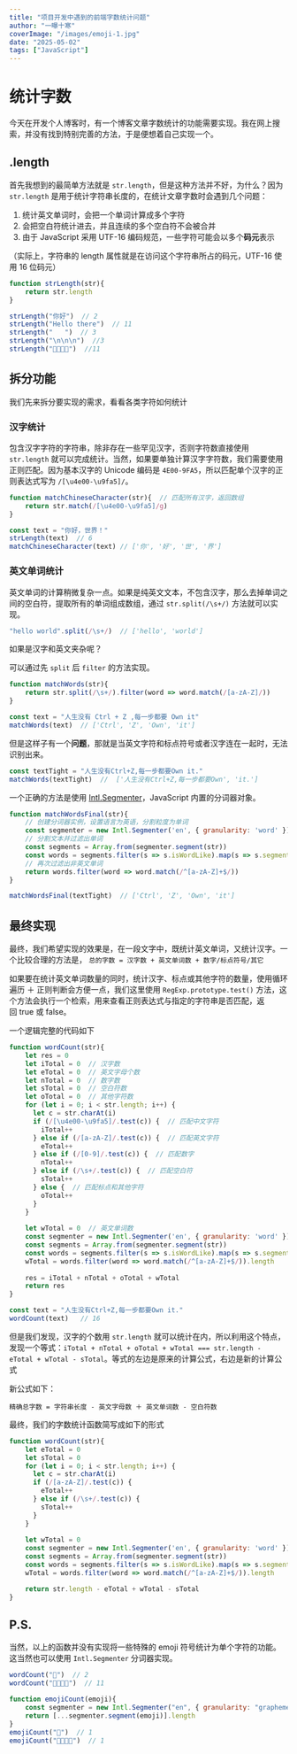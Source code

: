 ```yaml
---
title: "项目开发中遇到的前端字数统计问题"
author: "一曝十寒"
coverImage: "/images/emoji-1.jpg"
date: "2025-05-02"
tags: ["JavaScript"]
---
```

# 统计字数

今天在开发个人博客时，有一个博客文章字数统计的功能需要实现。我在网上搜索，并没有找到特别完善的方法，于是便想着自己实现一个。

## .length

首先我想到的最简单方法就是 `str.length`，但是这种方法并不好，为什么？因为 `str.length` 是用于统计字符串长度的，在统计文章字数时会遇到几个问题：

1. 统计英文单词时，会把一个单词计算成多个字符
2. 会把空白符统计进去，并且连续的多个空白符不会被合并
3. 由于 JavaScript 采用 UTF-16 编码规范，一些字符可能会以多个**码元**表示

（实际上，字符串的 length 属性就是在访问这个字符串所占的码元，UTF-16 使用 16 位码元）

```js
function strLength(str){
    return str.length 
} 

strLength("你好")  // 2 
strLength("Hello there")  // 11
strLength("   ")  // 3
strLength("\n\n\n")  //3
strLength("👨‍👩‍👧‍👦")  //11
```

## 拆分功能

我们先来拆分要实现的需求，看看各类字符如何统计

### 汉字统计

包含汉字字符的字符串，除非存在一些罕见汉字，否则字符数直接使用 `str.length` 就可以完成统计。当然，如果要单独计算汉字字符数，我们需要使用正则匹配。因为基本汉字的 Unicode 编码是 `4E00-9FA5`，所以匹配单个汉字的正则表达式写为 `/[\u4e00-\u9fa5]/`。

```js
function matchChineseCharacter(str){  // 匹配所有汉字，返回数组
    return str.match(/[\u4e00-\u9fa5]/g)
}

const text = "你好，世界！"
strLength(text)  // 6
matchChineseCharacter(text) // ['你', '好', '世', '界']
```

### 英文单词统计

英文单词的计算稍微复杂一点。如果是纯英文文本，不包含汉字，那么去掉单词之间的空白符，提取所有的单词组成数组，通过 `str.split(/\s+/)` 方法就可以实现。

```js
"hello world".split(/\s+/)  // ['hello', 'world']
```

如果是汉字和英文夹杂呢？

可以通过先 `split` 后 `filter` 的方法实现。

```js
function matchWords(str){
    return str.split(/\s+/).filter(word => word.match(/[a-zA-Z]/))
}

const text = "人生没有 Ctrl + Z ,每一步都要 Own it"
matchWords(text)  // ['Ctrl', 'Z', 'Own', 'it']

```
但是这样子有一个**问题**，那就是当英文字符和标点符号或者汉字连在一起时，无法识别出来。

```js
const textTight = "人生没有Ctrl+Z,每一步都要Own it."
matchWords(textTight)  //  ['人生没有Ctrl+Z,每一步都要Own', 'it.']
```

一个正确的方法是使用 [Intl.Segmenter](https://developer.mozilla.org/zh-CN/docs/Web/JavaScript/Reference/Global_Objects/Intl/Segmenter)，JavaScript 内置的分词器对象。

```js
function matchWordsFinal(str){
    // 创建分词器实例，设置语言为英语，分割粒度为单词
    const segmenter = new Intl.Segmenter('en', { granularity: 'word' })
    // 分割文本并过滤出单词
    const segments = Array.from(segmenter.segment(str))
    const words = segments.filter(s => s.isWordLike).map(s => s.segment)
    // 再次过滤出非英文单词
    return words.filter(word => word.match(/^[a-zA-Z]+$/))
}

matchWordsFinal(textTight)  // ['Ctrl', 'Z', 'Own', 'it']
```

## 最终实现
最终，我们希望实现的效果是，在一段文字中，既统计英文单词，又统计汉字。一个比较合理的方法是， `总的字数 = 汉字数 + 英文单词数 + 数字/标点符号/其它`

如果要在统计英文单词数量的同时，统计汉字、标点或其他字符的数量，使用循环遍历 ＋ 正则判断会方便一点，我们这里使用 `RegExp.prototype.test()` 方法，这个方法会执行一个检索，用来查看正则表达式与指定的字符串是否匹配，返回 true 或 false。


一个逻辑完整的代码如下
```js
function wordCount(str){
    let res = 0
    let iTotal = 0  // 汉字数
    let eTotal = 0  // 英文字母个数
    let nTotal = 0  // 数字数
    let sTotal = 0  // 空白符数
    let oTotal = 0  // 其他字符数
    for (let i = 0; i < str.length; i++) {
      let c = str.charAt(i)
      if (/[\u4e00-\u9fa5]/.test(c)) {  // 匹配中文字符
        iTotal++
      } else if (/[a-zA-Z]/.test(c)) {  // 匹配英文字符
        eTotal++
      } else if (/[0-9]/.test(c)) {  // 匹配数字
        nTotal++
      } else if (/\s+/.test(c)) {  // 匹配空白符
        sTotal++
      } else {  // 匹配标点和其他字符
        oTotal++
      }
    }
    
    let wTotal = 0  // 英文单词数
    const segmenter = new Intl.Segmenter('en', { granularity: 'word' })
    const segments = Array.from(segmenter.segment(str))
    const words = segments.filter(s => s.isWordLike).map(s => s.segment)
    wTotal = words.filter(word => word.match(/^[a-zA-Z]+$/)).length
    
    res = iTotal + nTotal + oTotal + wTotal
    return res
}

const text = "人生没有Ctrl+Z,每一步都要Own it."
wordCount(text)   // 16
```

但是我们发现，汉字的个数用 `str.length` 就可以统计在内，所以利用这个特点，发现一个等式：`iTotal + nTotal + oTotal + wTotal === str.length - eTotal + wTotal - sTotal`。等式的左边是原来的计算公式，右边是新的计算公式

新公式如下：

`精确总字数 = 字符串长度 - 英文字母数 ＋ 英文单词数 - 空白符数`

最终，我们的字数统计函数简写成如下的形式

```js
function wordCount(str){
    let eTotal = 0
    let sTotal = 0
    for (let i = 0; i < str.length; i++) {
      let c = str.charAt(i)
      if (/[a-zA-Z]/.test(c)) {
        eTotal++
      } else if (/\s+/.test(c)) {
        sTotal++
      }
    }
    
    let wTotal = 0
    const segmenter = new Intl.Segmenter('en', { granularity: 'word' })
    const segments = Array.from(segmenter.segment(str))
    const words = segments.filter(s => s.isWordLike).map(s => s.segment)
    wTotal = words.filter(word => word.match(/^[a-zA-Z]+$/)).length

    return str.length - eTotal + wTotal - sTotal
}
```


## P.S.
当然，以上的函数并没有实现将一些特殊的 emoji 符号统计为单个字符的功能。这当然也可以使用 `Intl.Segmenter` 分词器实现。

```js
wordCount("🤣")  // 2
wordCount("👨‍👩‍👧‍👦")  // 11

function emojiCount(emoji){
    const segmenter = new Intl.Segmenter("en", { granularity: "grapheme" }); 
    return [...segmenter.segment(emoji)].length
}
emojiCount("🤣")  // 1
emojiCount("👨‍👩‍👧‍👦")  // 1
```
